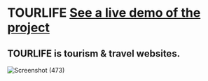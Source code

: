 # TOURLIFE [See a live demo of the project](https://ahmed-roshdy-1.github.io/TOURLIFE/)
## TOURLIFE is tourism & travel websites.
![Screenshot (473)](https://user-images.githubusercontent.com/65695097/139507548-b77dcd28-6b2b-4874-b957-dbfd1ec52876.png)

